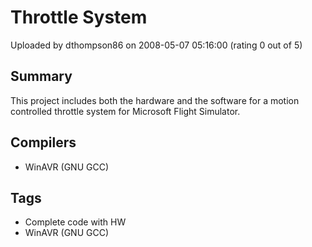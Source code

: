 # Throttle System

Uploaded by dthompson86 on 2008-05-07 05:16:00 (rating 0 out of 5)

## Summary

This project includes both the hardware and the software for a motion controlled throttle system for Microsoft Flight Simulator.

## Compilers

- WinAVR (GNU GCC)

## Tags

- Complete code with HW
- WinAVR (GNU GCC)

